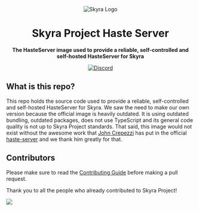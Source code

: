 <div align="center">

![Skyra Logo](https://cdn.skyra.pw/gh-assets/skyra_avatar.png)

# Skyra Project Haste Server

**The HasteServer image used to provide a reliable, self-controlled and self-hosted HasteServer for Skyra**

[![Discord](https://discord.com/api/guilds/254360814063058944/embed.png?style=banner2)](https://join.skyra.pw)

</div>

## What is this repo?

This repo holds the source code used to provide a reliable, self-controlled and self-hosted HasteServer for Skyra. We saw the need to make our own version because the official image is heavily outdated. It is using outdated bundling, outdated packages, does not use TypeScript and its general code quality is not up to Skyra Project standards. That said, this image would not exist without the awesome work that [John Crepezzi](https://github.com/seejohnrun) has put in the official [haste-server](https://github.com/seejohnrun/haste-server) and we thank him greatly for that.

## Contributors

Please make sure to read the [Contributing Guide][contributing] before making a pull request.

Thank you to all the people who already contributed to Skyra Project!

<a href="https://github.com/skyra-project/haste-server/graphs/contributors">
  <img src="https://contrib.rocks/image?repo=skyra-project/haste-server" />
</a>

[contributing]: https://github.com/skyra-project/.github/blob/main/.github/CONTRIBUTING.md
